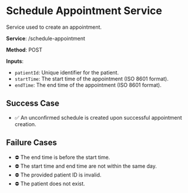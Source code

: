 # Schedule Appointment Service

Service used to create an appointment.

**Service**: /schedule-appointment

**Method**: POST

**Inputs**:

- `patientId`: Unique identifier for the patient.
- `startTime`: The start time of the appointment (ISO 8601 format).
- `endTime`: The end time of the appointment (ISO 8601 format).

## Success Case

- ✅ An unconfirmed schedule is created upon successful appointment creation.

## Failure Cases

- ⛔ The end time is before the start time.
- ⛔ The start time and end time are not within the same day.
- ⛔ The provided patient ID is invalid.
- ⛔ The patient does not exist.